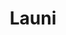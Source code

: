 ---
title: "Launi"
title_bn: "লাউনি নদী"
description: "Launi river starts from Mikni and first stream ends at Kiyapara bazar, second stream ends at the Rasulpur."
---